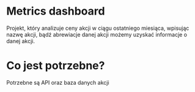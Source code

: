# Metrics dashboard
Projekt, który analizuje ceny akcji w ciągu ostatniego miesiąca, wpisując nazwę akcji, bądź abrewiacje danej akcji możemy uzyskać informacje o danej akcji.

# Co jest potrzebne?
Potrzebne są API oraz baza danych akcji

